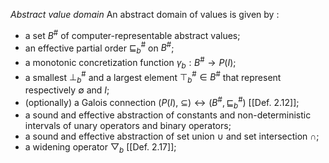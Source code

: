 *Abstract value domain*
An abstract domain of values is given by :
- a set $B^{\#}$ of computer-representable abstract values;
- an effective partial order $\sqsubseteq^{\#}_{b}$ on $B^{\#}$;
- a monotonic concretization function $\gamma_b : B^{\#} \rightarrow P(I)$;
- a smallest $\bot^{\#}_{b}$ and a largest element $\top^{\#}_{b}\in B^{\#}$ that represent respectively $\emptyset$ and $I$;
- (optionally) a Galois connection $(P(I), \ \subseteq) \leftrightarrow (B^{\#}, \sqsubseteq^{\#}_b)$   [[Def. 2.12]];
- a sound and effective abstraction of constants and non-deterministic intervals of unary operators and binary operators;
- a sound and effective abstraction of set union $\cup$ and set intersection $\cap$;
- a widening operator $\bigtriangledown_b$ [[Def. 2.17]];